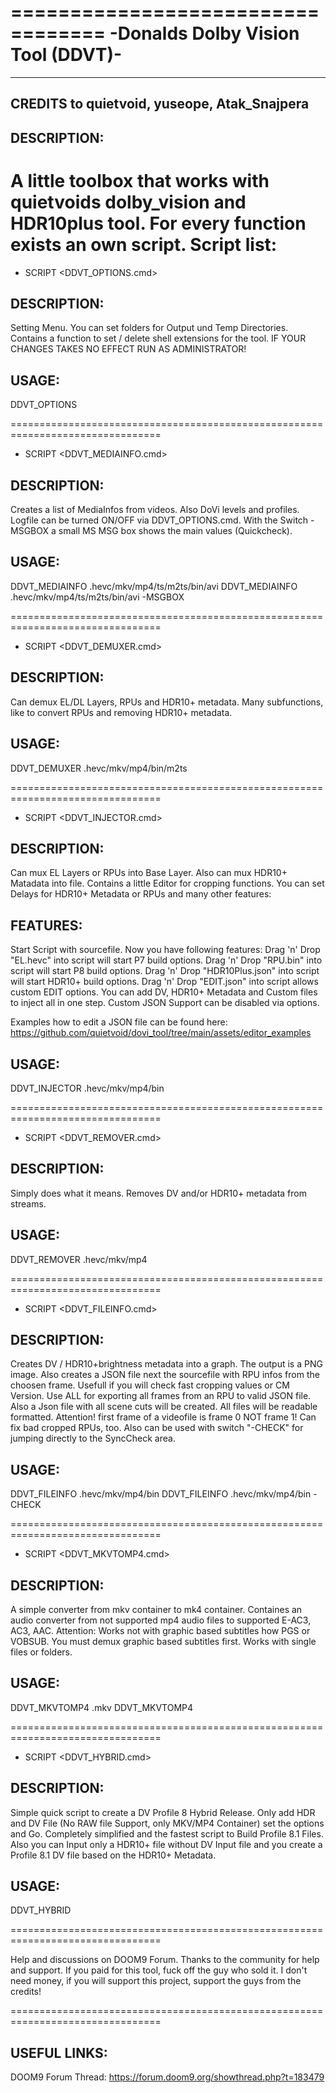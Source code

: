==================================
-Donalds Dolby Vision Tool (DDVT)-
==================================
--------------------------------------------
CREDITS to quietvoid, yuseope, Atak_Snajpera
--------------------------------------------
DESCRIPTION:
------------
A little toolbox that works with quietvoids dolby_vision and HDR10plus tool. 
For every function exists an own script. Script list:
================================================================================

- SCRIPT <DDVT_OPTIONS.cmd>

DESCRIPTION:
------------
Setting Menu. You can set folders for Output und Temp Directories. Contains a
function to set / delete shell extensions for the tool.
IF YOUR CHANGES TAKES NO EFFECT RUN AS ADMINISTRATOR!

USAGE:
------
DDVT_OPTIONS

================================================================================

- SCRIPT <DDVT_MEDIAINFO.cmd>

DESCRIPTION:
------------
Creates a list of MediaInfos from videos. Also DoVi levels and profiles.
Logfile can be turned ON/OFF via DDVT_OPTIONS.cmd. With the Switch -MSGBOX
a small MS MSG box shows the main values (Quickcheck).

USAGE:
------
DDVT_MEDIAINFO <SOURCEFILE>.hevc/mkv/mp4/ts/m2ts/bin/avi
DDVT_MEDIAINFO <SOURCEFILE>.hevc/mkv/mp4/ts/m2ts/bin/avi -MSGBOX

================================================================================

- SCRIPT <DDVT_DEMUXER.cmd>

DESCRIPTION:
------------
Can demux EL/DL Layers, RPUs and HDR10+ metadata. Many subfunctions, like to
convert RPUs and removing HDR10+ metadata.

USAGE:
------
DDVT_DEMUXER <SOURCEFILE>.hevc/mkv/mp4/bin/m2ts

================================================================================

- SCRIPT <DDVT_INJECTOR.cmd>

DESCRIPTION:
------------
Can mux EL Layers or RPUs into Base Layer. Also can mux HDR10+ Matadata into
file. Contains a little Editor for cropping functions. You can set Delays for
HDR10+ Metadata or RPUs and many other features:

FEATURES:
---------
Start Script with sourcefile. Now you have following features:
Drag 'n' Drop "EL.hevc" into script will start P7 build options.
Drag 'n' Drop "RPU.bin" into script will start P8 build options.
Drag 'n' Drop "HDR10Plus.json" into script will start HDR10+ build options.
Drag 'n' Drop "EDIT.json" into script allows custom EDIT options.
You can add DV, HDR10+ Metadata and Custom files to inject all in one step.
Custom JSON Support can be disabled via options.

Examples how to edit a JSON 
file can be found here:
https://github.com/quietvoid/dovi_tool/tree/main/assets/editor_examples

USAGE:
------
DDVT_INJECTOR <SOURCEFILE>.hevc/mkv/mp4/bin

================================================================================

- SCRIPT <DDVT_REMOVER.cmd>

DESCRIPTION:
------------
Simply does what it means. Removes DV and/or HDR10+ metadata from streams.

USAGE:
------
DDVT_REMOVER <SOURCEFILE>.hevc/mkv/mp4

================================================================================

- SCRIPT <DDVT_FILEINFO.cmd>

DESCRIPTION:
------------
Creates DV / HDR10+brightness metadata into a graph. The output is a PNG image.
Also creates a JSON file next the sourcefile with RPU infos from the choosen frame.
Usefull if you will check fast cropping values or CM Version. Use ALL for exporting
all frames from an RPU to valid JSON file. Also a Json file with all scene cuts will
be created. All files will be readable formatted. Attention! first frame of a 
videofile is frame 0 NOT frame 1! Can fix bad cropped RPUs, too. Also can be used with
switch "-CHECK" for jumping directly to the SyncCheck area.

USAGE:
------
DDVT_FILEINFO <SOURCEFILE>.hevc/mkv/mp4/bin
DDVT_FILEINFO <SOURCEFILE>.hevc/mkv/mp4/bin -CHECK

================================================================================

- SCRIPT <DDVT_MKVTOMP4.cmd>

DESCRIPTION:
------------
A simple converter from mkv container to mk4 container. Containes an audio 
converter from not supported mp4 audio files to supported E-AC3, AC3, AAC.
Attention: Works not with graphic based subtitles how PGS or VOBSUB. You must
demux graphic based subtitles first. Works with single files or folders.

USAGE:
------
DDVT_MKVTOMP4 <SOURCEFILE>.mkv
DDVT_MKVTOMP4 <SOURCEDIR>

================================================================================

- SCRIPT <DDVT_HYBRID.cmd>

DESCRIPTION:
------------
Simple quick script to create a DV Profile 8 Hybrid Release. Only add HDR
and DV File (No RAW file Support, only MKV/MP4 Container) set the options
and Go. Completely simplified and the fastest script to Build Profile 8.1 Files.
Also you can Input only a HDR10+ file without DV Input file and you create
a Profile 8.1 DV file based on the HDR10+ Metadata.

USAGE:
------
DDVT_HYBRID

================================================================================

Help and discussions on DOOM9 Forum. Thanks to the community for help and support.
If you paid for this tool, fuck off the guy who sold it. I don't need money, if
you will support this project, support the guys from the credits!

================================================================================

USEFUL LINKS:
-------------
DOOM9 Forum Thread:
https://forum.doom9.org/showthread.php?t=183479
